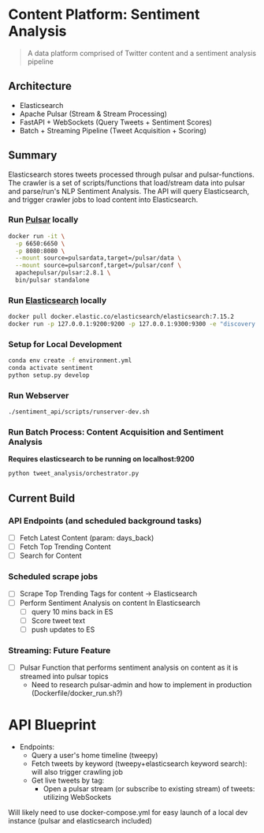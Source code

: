 # Content Platform: Sentiment Analysis
> A data platform comprised of Twitter content and a sentiment analysis pipeline

## Architecture

- Elasticsearch
- Apache Pulsar (Stream & Stream Processing)
- FastAPI + WebSockets (Query Tweets + Sentiment Scores)
- Batch + Streaming Pipeline (Tweet Acquisition + Scoring)

## Summary
Elasticsearch stores tweets processed through pulsar and pulsar-functions.
The crawler is a set of scripts/functions that load/stream data into pulsar and parse/run's NLP Sentiment Analysis.
The API will query Elasticsearch, and trigger crawler jobs to load content into Elasticsearch.

### Run [Pulsar](https://pulsar.apache.org/docs/en/standalone-docker/) locally

```bash
docker run -it \
  -p 6650:6650 \
  -p 8080:8080 \
  --mount source=pulsardata,target=/pulsar/data \
  --mount source=pulsarconf,target=/pulsar/conf \
  apachepulsar/pulsar:2.8.1 \
  bin/pulsar standalone
```

### Run [Elasticsearch](https://www.elastic.co/guide/en/elasticsearch/reference/current/docker.html) locally

```bash
docker pull docker.elastic.co/elasticsearch/elasticsearch:7.15.2
docker run -p 127.0.0.1:9200:9200 -p 127.0.0.1:9300:9300 -e "discovery.type=single-node" docker.elastic.co/elasticsearch/elasticsearch:7.15.2
```

### Setup for Local Development

```bash
conda env create -f environment.yml
conda activate sentiment
python setup.py develop
```

### Run Webserver
```bash
./sentiment_api/scripts/runserver-dev.sh
```

### Run Batch Process: Content Acquisition and Sentiment Analysis
**Requires elasticsearch to be running on localhost:9200**

```bash
python tweet_analysis/orchestrator.py
```

## Current Build
### API Endpoints (and scheduled background tasks)
- [ ] Fetch Latest Content (param: days_back)
- [ ] Fetch Top Trending Content 
- [ ] Search for Content

### Scheduled scrape jobs
- [ ] Scrape Top Trending Tags for content -> Elasticsearch
- [ ] Perform Sentiment Analysis on content In Elasticsearch
  - [ ] query 10 mins back in ES
  - [ ] Score tweet text
  - [ ] push updates to ES

### Streaming: Future Feature 
- [ ] Pulsar Function that performs sentiment analysis on content as it is streamed into pulsar topics
  - Need to research pulsar-admin and how to implement in production (Dockerfile/docker_run.sh?)

# API Blueprint
- Endpoints:
  - Query a user's home timeline (tweepy)
  - Fetch tweets by keyword (tweepy+elasticsearch keyword search): will also trigger crawling job
  - Get live tweets by tag:
    - Open a pulsar stream (or subscribe to existing stream) of tweets: utilizing WebSockets

Will likely need to use docker-compose.yml for easy launch of a local dev instance (pulsar and elasticsearch included)